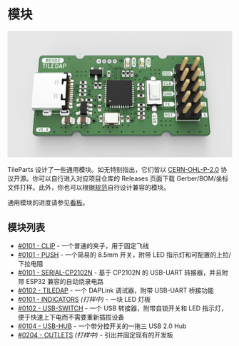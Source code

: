 # 模块

![0102-TILEDAP](./0102-TILEDAP.png)

TileParts 设计了一些通用模块。如无特别指出，它们皆以 [CERN-OHL-P-2.0](https://spdx.org/licenses/CERN-OHL-P-2.0.html) 协议开源。你可以自行进入对应项目仓库的 Releases 页面下载 Gerber/BOM/坐标文件打样。此外，你也可以根据[规范](/spec/)自行设计兼容的模块。

通用模块的进度请参见[看板](https://trello.com/b/rt251RdG/tileparts)。

## 模块列表

* [#0101 - CLIP](https://github.com/TileParts/0101-CLIP) - 一个普通的夹子，用于固定飞线
* [#0101 - PUSH](https://github.com/TileParts/0101-PUSH) - 一个简易的 8.5mm 开关，附带 LED 指示灯和可配置的上拉/下拉电阻
* [#0101 - SERIAL-CP2102N](https://github.com/TileParts/0101-SERIAL-CP2102N) - 基于 CP2102N 的 USB-UART 转接器，并且附带 ESP32 兼容的自动烧录电路
* [#0102 - TILEDAP](https://github.com/TileParts/0102-TILEDAP) - 一个 DAPLink 调试器，附带 USB-UART 桥接功能
* [#0101 - INDICATORS](https://github.com/TileParts/0101-INDICATORS) _(打样中)_ - 一块 LED 灯板
* [#0102 - USB-SWITCH](https://github.com/TileParts/0102-USB-SWITCH) - 一个 USB 转接器，附带自锁开关和 LED 指示灯，便于快速上下电而不需要重新插拔设备
* [#0104 - USB-HUB](https://github.com/TileParts/0104-USB-HUB) - 一个带分控开关的一拖三 USB 2.0 Hub
* [#0204 - OUTLETS](https://github.com/TileParts/0204-OUTLETS) _(打样中)_ - 引出并固定现有的开发板
